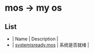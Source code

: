 # mos -> my os

## List
* | Name | Description |
* | [systemisready.mos](./systemisready.mos) | 系统是否就绪 |